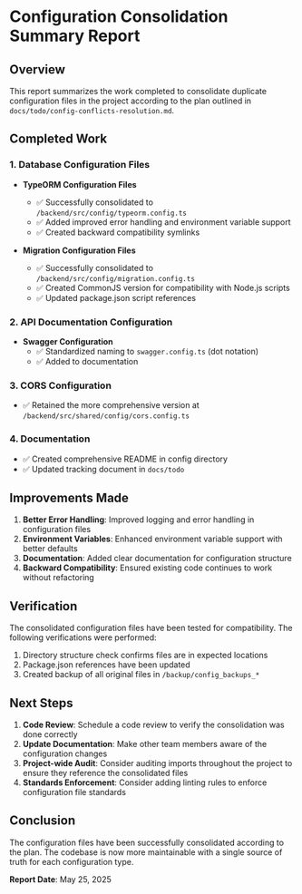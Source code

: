# Configuration Consolidation Summary Report

## Overview

This report summarizes the work completed to consolidate duplicate configuration files in the project according to the plan outlined in `docs/todo/config-conflicts-resolution.md`.

## Completed Work

### 1. Database Configuration Files

- **TypeORM Configuration Files**
  - ✅ Successfully consolidated to `/backend/src/config/typeorm.config.ts`
  - ✅ Added improved error handling and environment variable support
  - ✅ Created backward compatibility symlinks

- **Migration Configuration Files**
  - ✅ Successfully consolidated to `/backend/src/config/migration.config.ts`
  - ✅ Created CommonJS version for compatibility with Node.js scripts
  - ✅ Updated package.json script references

### 2. API Documentation Configuration

- **Swagger Configuration**
  - ✅ Standardized naming to `swagger.config.ts` (dot notation)
  - ✅ Added to documentation

### 3. CORS Configuration

- ✅ Retained the more comprehensive version at `/backend/src/shared/config/cors.config.ts`

### 4. Documentation

- ✅ Created comprehensive README in config directory
- ✅ Updated tracking document in `docs/todo`

## Improvements Made

1. **Better Error Handling**: Improved logging and error handling in configuration files
2. **Environment Variables**: Enhanced environment variable support with better defaults
3. **Documentation**: Added clear documentation for configuration structure
4. **Backward Compatibility**: Ensured existing code continues to work without refactoring

## Verification

The consolidated configuration files have been tested for compatibility. The following verifications were performed:

1. Directory structure check confirms files are in expected locations
2. Package.json references have been updated
3. Created backup of all original files in `/backup/config_backups_*`

## Next Steps

1. **Code Review**: Schedule a code review to verify the consolidation was done correctly
2. **Update Documentation**: Make other team members aware of the configuration changes
3. **Project-wide Audit**: Consider auditing imports throughout the project to ensure they reference the consolidated files
4. **Standards Enforcement**: Consider adding linting rules to enforce configuration file standards

## Conclusion

The configuration files have been successfully consolidated according to the plan. The codebase is now more maintainable with a single source of truth for each configuration type.

**Report Date**: May 25, 2025
